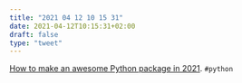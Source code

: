 ```yaml
---
title: "2021 04 12 10 15 31"
date: 2021-04-12T10:15:31+02:00
draft: false
type: "tweet"
---
```

[How to make an awesome Python package in 2021](https://antonz.org/python-packaging/). `#python`

